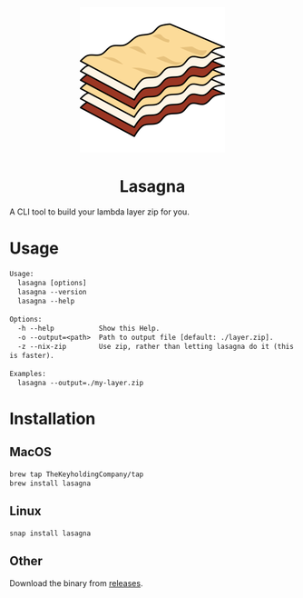 <div align="center"><img src="./icon.svg" /></div>
<h1 align="center">Lasagna</h1>

A CLI tool to build your lambda layer zip for you.

# Usage
```
Usage:
  lasagna [options]
  lasagna --version
  lasagna --help

Options:
  -h --help           Show this Help.
  -o --output=<path>  Path to output file [default: ./layer.zip].
  -z --nix-zip        Use zip, rather than letting lasagna do it (this is faster).

Examples:
  lasagna --output=./my-layer.zip
```

# Installation
## MacOS
```shell
brew tap TheKeyholdingCompany/tap
brew install lasagna
```

## Linux
```shell
snap install lasagna
```

## Other
Download the binary from [releases](https://github.com/TheKeyholdingCompany/lasagna/releases).
